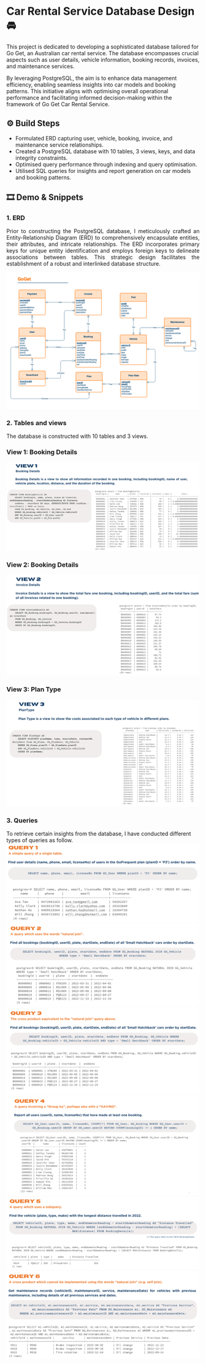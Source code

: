 # Car Rental Service Database Design 🚘 

This project is dedicated to developing a sophisticated database tailored for Go Get, an Australian car rental service. The database encompasses crucial aspects such as user details, vehicle information, booking records, invoices, and maintenance services. 

By leveraging PostgreSQL, the aim is to enhance data management efficiency, enabling seamless insights into car models and booking patterns. This initiative aligns with optimising overall operational performance and facilitating informed decision-making within the framework of Go Get Car Rental Service.

## ⚙️ Build Steps

- Formulated ERD capturing user, vehicle, booking, invoice, and maintenance service relationships.
- Created a PostgreSQL database with 10 tables, 3 views, keys, and data integrity constraints.
- Optimised query performance through indexing and query optimisation.
- Utilised SQL queries for insights and report generation on car models and booking patterns.


## 🎞️ Demo & Snippets
### 1. ERD
<div style="text-align: justify;">
Prior to constructing the PostgreSQL database, I meticulously crafted an Entity-Relationship Diagram (ERD) to comprehensively encapsulate entities, their attributes, and intricate relationships. The ERD incorporates primary keys for unique entity identification and employs foreign keys to delineate associations between tables. This strategic design facilitates the establishment of a robust and interlinked database structure.
</div>

![alt text](ERD-1.png)
### 2. Tables and views
The database is constructed with 10 tables and 3 views.
### View 1: Booking Details
![alt text](<Screenshot 2024-02-06 at 00.42.03.png>)
### View 2: Booking Details
![alt text](<Screenshot 2024-02-06 at 00.42.21.png>)
### View 3: Plan Type 
![alt text](<Screenshot 2024-02-06 at 00.42.36.png>)
### 3. Queries
To retrieve certain insights from the database, I have conducted different types of queries as follow.
![alt text](<Screenshot 2024-02-06 at 00.43.21.png>) ![alt text](<Screenshot 2024-02-06 at 00.43.30.png>) ![alt text](<Screenshot 2024-02-06 at 00.43.43.png>) ![alt text](<Screenshot 2024-02-06 at 00.43.52.png>) ![alt text](<Screenshot 2024-02-06 at 00.44.03.png>) ![alt text](<Screenshot 2024-02-06 at 00.44.14.png>)

